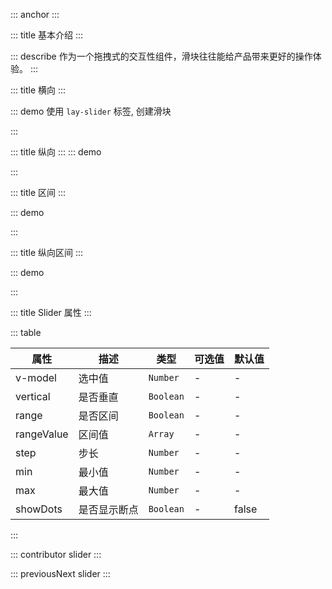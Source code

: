 ::: anchor
:::

::: title 基本介绍
:::

::: describe 作为一个拖拽式的交互性组件，滑块往往能给产品带来更好的操作体验。
:::

::: title 横向
:::

::: demo 使用 `lay-slider` 标签, 创建滑块

<template>
  <lay-slider :showDots="true" :step="10" :max="100" v-model="value1" :disabled="false"></lay-slider>
  <lay-input-number v-model="value1"></lay-input-number>
</template>

<script>
import { ref } from 'vue'

export default {
  setup() {
    const value1 = ref(50)
    return {
      value1
    }
  }
}
</script>

:::

::: title 纵向
:::
::: demo

<template>
  <lay-slider :showDots="false" :step="10" v-model="value2" :vertical="true" :disabled="false"></lay-slider>
</template>

<script>
import { ref } from 'vue'

export default {
  setup() {

    const value2 = ref(10)

    return {
        value2
    }
  }
}
</script>

:::

::: title 区间
:::

::: demo

<template>
  <lay-slider :disabled="false" :min="0" :max="100" v-model:rangeValue="value3" :range="true"></lay-slider>
</template>

<script>
import { ref } from 'vue'
export default {
  setup() {
    const value3 = ref([20,50])
    return {
      value3
    }
  }
}
</script>
:::

::: title 纵向区间
:::

::: demo

<template>
  <lay-slider v-model:rangeValue="value4" :range="true" :vertical="true" :disabled="false"></lay-slider>
</template>

<script>
import { ref } from 'vue'
export default {
  setup() {
    const value4 = ref([23,56])
    return {
      value4
    }
  }
}
</script>
:::

::: title Slider 属性
:::

::: table

| 属性          |         描述          |             类型          |     可选值      |   默认值 |
| ------------ | --------------------- | ------------------------- | -------------- | -------- |
| v-model      | 选中值                | `Number`  |        -       |    -    |
| vertical  |  是否垂直     | `Boolean`                   |        -       |    -    |
| range  |  是否区间     | `Boolean`                   |        -       |    -    |
| rangeValue  |  区间值     | `Array`                   |        -       |    -    |
| step  |  步长     | `Number`                   |        -       |    -    |
| min  |  最小值     | `Number`                   |        -       |    -    |
| max  |  最大值     | `Number`                   |        -       |    -    |
| showDots  |  是否显示断点     | `Boolean`                   |        -       |    false    |
:::

::: contributor slider
::: 

::: previousNext slider
:::
